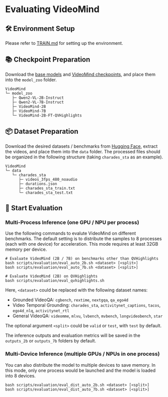 # Evaluating VideoMind

## 🛠️ Environment Setup

Please refer to [TRAIN.md](/docs/TRAIN.md) for setting up the environment.

## 📚 Checkpoint Preparation

Download the [base models](https://huggingface.co/collections/Qwen/qwen2-vl-66cee7455501d7126940800d) and [VideoMind checkpoints](https://huggingface.co/collections/yeliudev/videomind-67dd41f42c57f0e7433afb36), and place them into the `model_zoo` folder.

```
VideoMind
└─ model_zoo
   ├─ Qwen2-VL-2B-Instruct
   ├─ Qwen2-VL-7B-Instruct
   ├─ VideoMind-2B
   ├─ VideoMind-7B
   └─ VideoMind-2B-FT-QVHighlights
```

## 📦 Dataset Preparation

Download the desired datasets / benchmarks from [Hugging Face](https://huggingface.co/datasets/yeliudev/VideoMind-Dataset), extract the videos, and place them into the `data` folder. The processed files should be organized in the following structure (taking `charades_sta` as an example).

```
VideoMind
└─ data
   └─ charades_sta
      ├─ videos_3fps_480_noaudio
      ├─ durations.json
      ├─ charades_sta_train.txt
      └─ charades_sta_test.txt
```

## 🔮 Start Evaluation

### Multi-Process Inference (one GPU / NPU per process)

Use the following commands to evalute VideoMind on different benchmarks. The default setting is to distribute the samples to 8 processes (each with one device) for acceleration. This mode requires at least 32GB memory per device.

```shell
# Evaluate VideoMind (2B / 7B) on benchmarks other than QVHighlights
bash scripts/evaluation/eval_auto_2b.sh <dataset> [<split>]
bash scripts/evaluation/eval_auto_7b.sh <dataset> [<split>]

# Evaluate VideoMind (2B) on QVHighlights
bash scripts/evaluation/eval_qvhighlights.sh
```

Here, `<dataset>` could be replaced with the following dataset names:

- Grounded VideoQA: `cgbench`, `rextime`, `nextgqa`, `qa_ego4d`
- Video Temporal Grounding: `charades_sta`, `activitynet_captions`, `tacos`, `ego4d_nlq`, `activitynet_rtl`
- General VideoQA: `videomme`, `mlvu`, `lvbench`, `mvbench`, `longvideobench`, `star`

The optional argument `<split>` could be `valid` or `test`, with `test` by default.

The inference outputs and evaluation metrics will be saved in the `outputs_2b` or `outputs_7b` folders by default.

### Multi-Device Inference (multiple GPUs / NPUs in one process)

You can also distribute the model to multiple devices to save memory. In this mode, only one process would be launched and the model is loaded into 8 devices.

```shell
bash scripts/evaluation/eval_dist_auto_2b.sh <dataset> [<split>]
bash scripts/evaluation/eval_dist_auto_7b.sh <dataset> [<split>]
```
